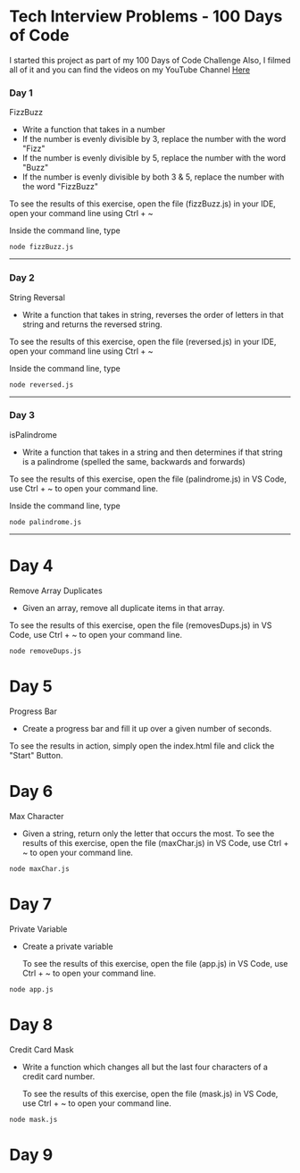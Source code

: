 # Tech Interview Problems - 100 Days of Code

I started this project as part of my 100 Days of Code Challenge
Also, I filmed all of it and you can find the videos on my YouTube Channel
[Here](https://www.youtube.com/channel/UChXD_e4GZavdnLyzNgSMeyA)

### Day 1

FizzBuzz

- Write a function that takes in a number
- If the number is evenly divisible by 3, replace the number with the word "Fizz"
- If the number is evenly divisible by 5, replace the number with the word "Buzz"
- If the number is evenly divisible by both 3 & 5, replace the number with the word "FizzBuzz"

To see the results of this exercise, open the file (fizzBuzz.js) in your IDE,
open your command line using Ctrl + ~

Inside the command line, type

```
node fizzBuzz.js
```

---

### Day 2

String Reversal

- Write a function that takes in string, reverses the order of letters in that string and returns the reversed string.

To see the results of this exercise, open the file (reversed.js) in your IDE,
open your command line using Ctrl + ~

Inside the command line, type

```
node reversed.js
```

---

### Day 3

isPalindrome

- Write a function that takes in a string and then determines if that string is a palindrome (spelled the same, backwards and forwards)

To see the results of this exercise, open the file (palindrome.js) in VS Code, use Ctrl + ~ to open your command line.

Inside the command line, type

```
node palindrome.js
```

---

# Day 4

Remove Array Duplicates

- Given an array, remove all duplicate items in that array.

To see the results of this exercise, open the file (removesDups.js) in VS Code, use Ctrl + ~ to open your command line.

```
node removeDups.js
```

# Day 5

Progress Bar

- Create a progress bar and fill it up over a given number of seconds.

To see the results in action, simply open the index.html file and click the "Start" Button.

# Day 6

Max Character

- Given a string, return only the letter that occurs the most.
  To see the results of this exercise, open the file (maxChar.js) in VS Code, use Ctrl + ~ to open your command line.

```
node maxChar.js
```

# Day 7

Private Variable

- Create a private variable

  To see the results of this exercise, open the file (app.js) in VS Code, use Ctrl + ~ to open your command line.

```
node app.js
```

# Day 8

Credit Card Mask

- Write a function which changes all but the last four characters of a credit card number.

  To see the results of this exercise, open the file (mask.js) in VS Code, use Ctrl + ~ to open your command line.

```
node mask.js
```

# Day 9
